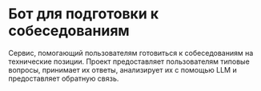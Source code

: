 # Бот для подготовки к собеседованиям

Сервис, помогающий пользователям готовиться к собеседованиям на технические позиции. Проект предоставляет пользователям типовые вопросы, принимает их ответы, анализирует их с помощью LLM и предоставляет обратную связь.

